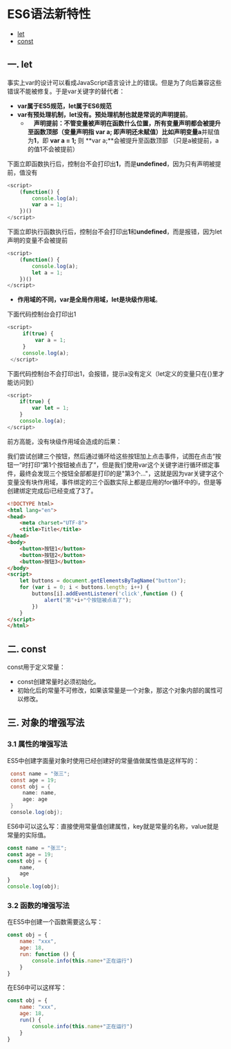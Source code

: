 # ES6语法新特性

- [let](#let/var)
- [const](#const)

## 一. let <a name="let/var"> </a>

事实上var的设计可以看成JavaScript语言设计上的错误。但是为了向后兼容这些错误不能被修复。于是var关键字的替代者：

- **var属于ES5规范，let属于ES6规范**
- **var有预处理机制，let没有。预处理机制也就是常说的声明提前**。
  - 　**声明提前：**不管变量被声明在函数什么位置，所有变量声明都会被提升至函数顶部（变量声明指 var a; 即声明还未赋值）比如声明变量**a**并赋值为**1**，即 **var a = 1;**  则 **var a;**会被提升至函数顶部 （只是a被提前，a的值1不会被提前）

下面立即函数执行后，控制台不会打印出**1**，而是**undefined**，因为只有声明被提前，值没有

```javascript
<script>
    (function() {
        console.log(a);
        var a = 1;
    })()
</script>
```

下面立即执行函数执行后，控制台不会打印出**1**和**undefined**，而是报错，因为let声明的变量不会被提前

```javascript
<script>
    (function() {
        console.log(a);
        let a = 1;
    })()
</script>
```

- **作用域的不同，var是全局作用域，let是块级作用域**。

下面代码控制台会打印出1　

```javascript
<script>    
     if(true) {
         var a = 1;
     }
     console.log(a);
 </script>
```

下面代码控制台不会打印出1，会报错，提示a没有定义（let定义的变量只在{}里才能访问到）

```javascript
<script>
    if(true) {
        var let = 1;
    }
    console.log(a);
</script>
```

前方高能，没有块级作用域会造成的后果：

我们尝试创建三个按钮，然后通过循环给这些按钮加上点击事件，试图在点击“按钮一”时打印“第1个按钮被点击了”，但是我们使用var这个关键字进行循环绑定事件，最终会发现三个按钮全部都是打印的是"第3个..."，这就是因为var关键字这个变量没有块作用域，事件绑定的三个函数实际上都是应用的for循环中的i，但是等创建绑定完成后i已经变成了3了。

```html
<!DOCTYPE html>
<html lang="en">
<head>
    <meta charset="UTF-8">
    <title>Title</title>
</head>
<body>
    <button>按钮1</button>
    <button>按钮2</button>
    <button>按钮3</button>
</body>
<script>
    let buttons = document.getElementsByTagName("button");
    for (var i = 0; i < buttons.length; i++) {
        buttons[i].addEventListener('click',function () {
            alert("第"+i+"个按钮被点击了");
        })
    }
</script>
</html>
```

## 二. const<a name="const"> </a>

const用于定义常量：

- const创建常量时必须初始化。
- 初始化后的常量不可修改，如果该常量是一个对象，那这个对象内部的属性可以修改。



## 三. 对象的增强写法

### 3.1 属性的增强写法

ES5中创建字面量对象时使用已经创建好的常量值做属性值是这样写的：

```java
 const name = "张三";
 const age = 19;
 const obj = {
     name: name,
     age: age
 }
 console.log(obj);
```

ES6中可以这么写：直接使用常量值创建属性，key就是常量的名称，value就是常量的实际值。

```javascript
const name = "张三";
const age = 19;
const obj = {
    name,
    age
}
console.log(obj);
```

### 3.2 函数的增强写法

在ES5中创建一个函数需要这么写：

```javascript
const obj = {
    name: "xxx",
    age: 18,
    run: function () {
        console.info(this.name+"正在运行")
    }
}
```

在ES6中可以这样写：

```javascript
const obj = {
    name: "xxx",
    age: 18,
    run() {
        console.info(this.name+"正在运行")
    }
}
```

